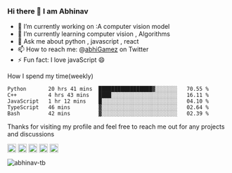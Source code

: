### Hi there 👋 I am Abhinav


 - 🔭 I’m currently working on :A computer vision model
 - 🌱 I’m currently learning computer vision , Algorithms
 - 💬 Ask me about python , javascript , react 
 - 📫 How to reach me: @[abhiGamez](https://twitter.com/abhiGamez) on Twitter
 - ⚡ Fun fact: I love javaScript 😄
 
 How I spend my time(weekly)

<!--START_SECTION:waka-->
```text
Python       20 hrs 41 mins  █████████████████▓░░░░░░░   70.55 % 
C++          4 hrs 43 mins   ████░░░░░░░░░░░░░░░░░░░░░   16.11 % 
JavaScript   1 hr 12 mins    █░░░░░░░░░░░░░░░░░░░░░░░░   04.10 % 
TypeScript   46 mins         ▓░░░░░░░░░░░░░░░░░░░░░░░░   02.64 % 
Bash         42 mins         ▓░░░░░░░░░░░░░░░░░░░░░░░░   02.39 % 
```
<!--END_SECTION:waka-->


Thanks for visiting my profile and feel free to reach me out for any projects and discussions

<p style="margin-right:100px">
<a href="https://twitter.com/abhigamez" target="blank"><img align="center" src="https://cdn.jsdelivr.net/npm/simple-icons@3.0.1/icons/twitter.svg" alt="abhigamez" height="20" width="20" /></a>
<a href="https://linkedin.com/in/abhinav-t-b-226172190" target="blank"><img align="center" src="https://cdn.jsdelivr.net/npm/simple-icons@3.0.1/icons/linkedin.svg" alt="abhinav-t-b-226172190" height="20" width="20" /></a>
<a href="https://fb.com/abhinav.baiju.5" target="blank"><img align="center" src="https://cdn.jsdelivr.net/npm/simple-icons@3.0.1/icons/facebook.svg" alt="abhinav.baiju.5" height="20" width="20" /></a>
<a href="https://instagram.com/abhigamez" target="blank"><img align="center" src="https://cdn.jsdelivr.net/npm/simple-icons@3.0.1/icons/instagram.svg" alt="abhigamez" height="20" width="20" /></a>
<a href="https://medium.com/@abhi_tech" target="blank"><img align="center" src="https://cdn.jsdelivr.net/npm/simple-icons@3.0.1/icons/medium.svg" alt="@abhi_tech" height="20" width="20" /></a>
</p>

<p align="left"> <img src="https://komarev.com/ghpvc/?username=abhinav-tb" alt="abhinav-tb" /> </p>
